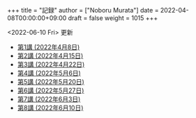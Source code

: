 +++
title = "記録"
author = ["Noboru Murata"]
date = 2022-04-08T00:00:00+09:00
draft = false
weight = 1015
+++

<span class="timestamp-wrapper"><span class="timestamp">&lt;2022-06-10 Fri&gt; </span></span> 更新

-   [第1講 (2022年4月8日)](https://u-tokyo-ac-jp.zoom.us/rec/share/ptSybmpsRFYwK8DpBmre4YOgCez4oClsi_xr8YfHwGDqxgPg7cufu9tXuJQKgmRv.uj86kUO3yatUw1-Z)
-   [第2講 (2022年4月15日)](https://u-tokyo-ac-jp.zoom.us/rec/share/sK8UtM2HXwltqTaOdY1f_pbl0KOaRdvtappnA_wLl2ohnr5GmZiSMOGxRtFdCMJp.9fqz37Jhkan6-1Gk)
-   [第3講 (2022年4月22日)](https://u-tokyo-ac-jp.zoom.us/rec/share/O0uqrCy0MqxY2x48ZM2s3rERnjabQlGo2pXGsxiWmQmpCHRZq8va2-N3rYEFngbt.FR6tYK7tojm20KHp)
-   [第4講 (2022年5月6日)](https://u-tokyo-ac-jp.zoom.us/rec/share/Aw4_mIJUYrczXwJiADpmaN4X8atXvsKN0ea9m2OifmCBq0qj4lTmMUB6s3dUYKbG.0eh6rL7QAallJseB)
-   [第5講 (2022年5月20日)](https://u-tokyo-ac-jp.zoom.us/rec/share/N5YfF0Q0-0b-zQ1ALhlbDohfVYYt5mZ0_6gIeewwJ40iGqYtRqzHarWAT5g5pTIn.Qy_QRypOy_1R3kLH?startTime=1653031559000)
-   [第6講 (2022年5月27日)](https://u-tokyo-ac-jp.zoom.us/rec/share/XIMJU-nZqWQR7CLQPFaGPBzRPQ1zaWeeIGTgoYPIuwuHEsZpYBF-O4D_t_hwdCA.FK4U884hRFC1bAwJ)
-   [第7講 (2022年6月3日)](https://u-tokyo-ac-jp.zoom.us/rec/share/wZVaPqHmfQ2oe2X4Az-8edZdXY8IIcj2lIUL3k4IeaT00_WwsokPH-FYsobFziD-.xCJcWsGGzsbqSIdp)
-   [第8講 (2022年6月10日)](https://u-tokyo-ac-jp.zoom.us/rec/share/ULoVvOnYINUTSc4za3Tt4JIAi9nRcaAK5fYU60q75cJ8QE9Lo-sCbISyaru91GY.UUgvIatNOcAYNlPa)